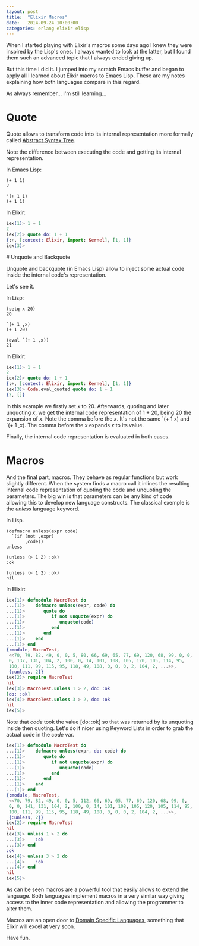 ```yaml
---
layout: post
title:  "Elixir Macros"
date:   2014-09-24 10:00:00
categories: erlang elixir elisp
---
```


When I started playing with Elixir's macros some days ago I knew they
were inspired by the Lisp's ones. I always wanted to look at the
latter, but I found them such an advanced topic that I always ended
giving up.

But this time I did it. I jumped into my scratch Emacs buffer and
began to apply all I learned about Elixir macros to Emacs Lisp. These
are my notes explaining how both languages compare in this regard.

As always remember... I'm still learning...

# Quote

Quote allows to transform code into its internal representation more
formally called
[Abstract Syntax Tree](http://en.wikipedia.org/wiki/Abstract_syntax_tree).

Note the difference between executing the code and getting its
internal representation.

In Emacs Lisp:

```Lisp
(+ 1 1)
2

'(+ 1 1)
(+ 1 1)
```

In Elixir:

```Elixir
iex(1)> 1 + 1
2
iex(2)> quote do: 1 + 1
{:+, [context: Elixir, import: Kernel], [1, 1]}
iex(3)>
```
<p>
# Unquote and Backquote

Unquote and backquote (in Emacs Lisp) allow to inject some actual code
inside the internal code's representation.

Let's see it.

In Lisp:

```Lisp
(setq x 20)
20

`(+ 1 ,x)
(+ 1 20)

(eval `(+ 1 ,x))
21
```

In Elixir:

```Elixir
iex(1)> 1 + 1
2
iex(2)> quote do: 1 + 1
{:+, [context: Elixir, import: Kernel], [1, 1]}
iex(3)> Code.eval_quoted quote do: 1 + 1
{2, []}
```

In this example we firstly set *x* to 20. Afterwards, quoting and
later unquoting *x*, we get the internal code representation of 1 +
20, being 20 the expansion of *x*. Note the comma before the *x*. It's
not the same \`(+ 1 x) and \`(+ 1 ,x). The comma before the *x*
expands *x* to its value.

Finally, the internal code representation is evaluated in both cases.

# Macros

And the final part, macros. They behave as regular functions but work
slightly different. When the system finds a macro call it inlines the
resulting internal code representation of quoting the code and
unquoting the parameters.  The big win is that parameters can be any
kind of code allowing this to develop new language constructs. The
classical exemple is the *unless* language keyword.

In Lisp.

```Lisp
(defmacro unless(expr code)
  `(if (not ,expr)
       ,code))
unless

(unless (> 1 2) :ok)
:ok

(unless (< 1 2) :ok)
nil
```

In Elixir:

```Elixir
iex(1)> defmodule MacroTest do
...(1)>    defmacro unless(expr, code) do
...(1)>       quote do
...(1)>          if not unquote(expr) do
...(1)>             unquote(code)
...(1)>          end
...(1)>       end
...(1)>    end
...(1)> end
{:module, MacroTest,
 <<70, 79, 82, 49, 0, 0, 5, 80, 66, 69, 65, 77, 69, 120, 68, 99, 0, 0,
 0, 137, 131, 104, 2, 100, 0, 14, 101, 108, 105, 120, 105, 114, 95,
 100, 111, 99, 115, 95, 118, 49, 108, 0, 0, 0, 2, 104, 2, ...>>,
 {:unless, 2}}
iex(2)> require MacroTest
nil
iex(3)> MacroTest.unless 1 > 2, do: :ok
[do: :ok]
iex(4)> MacroTest.unless 3 > 2, do: :ok
nil
iex(5)>
```

Note that *code* took the value [do: :ok] so that was returned by its
unquoting inside then quoting.  Let's do it nicer using Keyword Lists
in order to grab the actual code in the *code* var.

```Elixir
iex(1)> defmodule MacroTest do
...(1)>    defmacro unless(expr, do: code) do
...(1)>       quote do
...(1)>          if not unquote(expr) do
...(1)>             unquote(code)
...(1)>          end
...(1)>       end
...(1)>    end
...(1)> end
{:module, MacroTest,
 <<70, 79, 82, 49, 0, 0, 5, 112, 66, 69, 65, 77, 69, 120, 68, 99, 0,
 0, 0, 141, 131, 104, 2, 100, 0, 14, 101, 108, 105, 120, 105, 114, 95,
 100, 111, 99, 115, 95, 118, 49, 108, 0, 0, 0, 2, 104, 2, ...>>,
 {:unless, 2}}
iex(2)> require MacroTest
nil
iex(3)> unless 1 > 2 do
...(3)>    :ok
...(3)> end
:ok
iex(4)> unless 3 > 2 do
...(4)>    :ok
...(4)> end
nil
iex(5)>
```

As can be seen macros are a powerful tool that easily allows to extend
the language. Both languages implement macros in a very similar way
giving access to the inner code representation and allowing the
programmer to alter them.

Macros are an open door to
[Domain Specific Languages](http://en.wikipedia.org/wiki/Domain-specific_language),
something that Elixir will excel at very soon.

Have fun.
